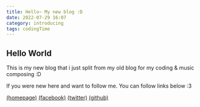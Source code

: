 ```yaml
---
title: Hello~ My new blog :D
date: 2022-07-29 16:07
category: introducing
tags: codingTime
---
```


## Hello World

This is my new blog that i just split from my old blog for my coding & music composing :D

If you were new here and want to follow me. You can follow links below :3

[(homepage)](https://suphakit.net) [(facebook)](https://fb.com/detzz.in.th) [(twitter)](https://twitter.com/JojiDetzz) [(github)](https://github.com/dethMastery)